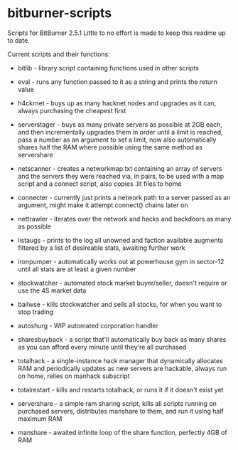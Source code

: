 # bitburner-scripts
Scripts for BitBurner 2.5.1
Little to no effort is made to keep this readme up to date.

Current scripts and their functions:
- bitlib - library script containing functions used in other scripts

- eval - runs any function passed to it as a string and prints the return value

- h4ckrnet - buys up as many hacknet nodes and upgrades as it can, always purchasing the cheapest first
- serverstager - buys as many private servers as possible at 2GB each, and then incrementally upgrades them in order until a limit is reached, pass a number as an argument to set a limit, now also automatically shares half the RAM where possible using the same method as servershare

- netscanner - creates a networkmap.txt containing an array of servers and the servers they were reached via, in pairs, to be used with a map script and a connect script, also copies .lit files to home
- connecter - currently just prints a network path to a server passed as an argument, might make it attempt connect() chains later on

- nettrawler - iterates over the network and hacks and backdoors as many as possible
- listaugs - prints to the log all unowned and faction available augments filtered by a list of desireable stats, awaiting further work
- ironpumper - automatically works out at powerhouse gym in sector-12 until all stats are at least a given number

- stockwatcher - automated stock market buyer/seller, doesn't require or use the 4S market data
- bailwse - kills stockwatcher and sells all stocks, for when you want to stop trading

- autoshurg - WIP automated corporation handler
- sharesbuyback - a script that'll automatically buy back as many shares as you can afford every minute until they're all purchased

- totalhack - a single-instance hack manager that dynamically allocates RAM and periodically updates as new servers are hackable, always run on home, relies on manhack subscript
- totalrestart - kills and restarts totalhack, or runs it if it doesn't exist yet

- servershare - a simple ram sharing script, kills all scripts running on purchased servers, distributes manshare to them, and run it using half maximum RAM
- manshare - awaited infinite loop of the share function, perfectly 4GB of RAM